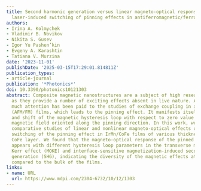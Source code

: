 ```yaml
---
title: Second harmonic generation versus linear magneto-optical response studies of
  laser-induced switching of pinning effects in antiferromagnetic/ferromagnetic films
authors:
- Irina A. Kolmychek
- Vladimir B. Novikov
- Nikita S. Gusev
- Igor Yu Pashen’kin
- Evgeny A. Karashtin
- Tatiana V. Murzina
date: '2023-11-01'
publishDate: '2025-03-15T17:29:01.814811Z'
publication_types:
- article-journal
publication: '*Photonics*'
doi: 10.3390/photonics10121303
abstract: Composite magnetic nanostructures are a subject of high research interest,
  as they provide a number of exciting effects absent in live nature. Among others,
  much attention has been paid to the studies of exchange coupling in antiferromagnetic/ferromagnetic
  (AFM/FM) films, which leads to the pinning effect. It manifests itself as a widening
  and shift of the magnetic hysteresis loop with respect to zero value of the external
  magnetic field oriented along the pinning direction. In this work, we report on
  comparative studies of linear and nonlinear magneto-optical effects under the laser-induced
  switching of the pinning effect in IrMn/CoFe films of various thickness of the ferromagnetic
  CoFe layer. We found that the magneto-optical response of the pinned AFM/FM nanofilms
  appears with different hysteresis loop parameters in the transverse magneto-optical
  Kerr effect (MOKE) and interface-sensitive magnetization-induced second harmonic
  generation (SHG), indicating the diversity of the magnetic effects at interfaces
  compared to the bulk of the films.
links:
- name: URL
  url: https://www.mdpi.com/2304-6732/10/12/1303
---
```

